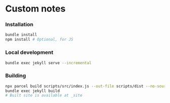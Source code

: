 # Custom notes

### Installation

```bash
bundle install
npm install # Optional, for JS
```
### Local development

```bash
bundle exec jekyll serve --incremental
```

### Building

```bash
npx parcel build scripts/src/index.js --out-file scripts/dist --no-source-maps # Optional, for JS
bundle exec jekyll build
# Built site is available at _site
```
